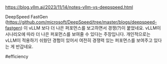 https://blog.vllm.ai/2023/11/14/notes-vllm-vs-deepspeed.html

DeepSpeed FastGen (https://github.com/microsoft/DeepSpeed/tree/master/blogs/deepspeed-fastgen) 이 vLLM 보다 더 나은 퍼포먼스를 보고하면서 경쟁(?)이 붙었네요. vLLM이 시나리오에 따라 더 나은 퍼포먼스를 보여줄 수 있다는 주장입니다. 개인적으로는 vLLM이 적용하기 쉬웠던 경험이 있어서 여전히 경쟁력 있는 퍼포먼스를 보여주고 있다는 게 반갑네요.

#efficiency 